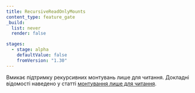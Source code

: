 ```yaml
---
title: RecursiveReadOnlyMounts
content_type: feature_gate
_build:
  list: never
  render: false

stages:
  - stage: alpha
    defaultValue: false
    fromVersion: "1.30"
---
```

Вмикає підтримку рекурсивних монтувань лише для читання. Докладні відомості наведено у статті [монтування лише для читання](/docs/concepts/storage/volumes/#read-only-mounts).
